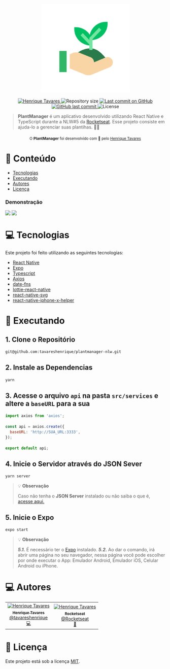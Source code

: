 <p align="center">
   <img src="https://raw.githubusercontent.com/tavareshenrique/plantmanager-nlw/main/assets/icon.png" alt="MoveIt" width="280"/>
</p>

<p align="center">
   <a href="https://www.linkedin.com/in/tavareshenrique/">
      <img alt="Henrique Tavares" src="https://img.shields.io/badge/-Henrique Tavares-00C063?style=flat&logo=Linkedin&logoColor=white" />
   </a>
 <img alt="Repository size" src="https://img.shields.io/github/repo-size/tavareshenrique/plantmanager-nlw?color=00C063">

  <a aria-label="Last Commit" href="https://github.com/tavareshenrique/plantmanager-nlw/commits/master">
    <img alt="Last commit on GitHub" src="https://img.shields.io/github/last-commit/tavareshenrique/plantmanager-nlw?color=00C063">
  </a>
  <a href="https://github.com/tavareshenrique/plantmanager-nlw/commits/master">
    <img alt="GitHub last commit" src="https://img.shields.io/github/last-commit/tavareshenrique/plantmanager-nlw?color=00C063">
  </a>
  <img alt="License" src="https://img.shields.io/badge/license-MIT-00C063">
</p>

> <b>PlantManager</b> é um aplicativo desenvolvido utilizando React Native e TypeScript durante a NLW#5 da [Rocketseat](https://github.com/Rocketseat). Esse projeto consiste em ajuda-lo a gerenciar suas plantihas. 🌱💚

<div align="center">
  <sub>O <strong>PlantManager</strong> foi desenvolvido com 💚 pelo
    <a href="https://github.com/tavareshenrique">Henrique Tavares</a>
  </sub>
</div>

# :pushpin: Conteúdo

- [Tecnologias](#computer-tecnologias)
- [Executando](#construction_worker-executando)
- [Autores](#computer-autores)
- [Licença](#closed_book-licença)

### Demonstração

<div>
  <img src="https://j.gifs.com/mqZwo0.gif" width="400" />
  <img src="https://j.gifs.com/ywP8EW.gif" width="400" />
</div>

# :computer: Tecnologias

Este projeto foi feito utilizando as seguintes tecnologias:

- [React Native](https://reactnative.dev/)
- [Expo](https://expo.io/)
- [Typescript](https://www.typescriptlang.org/)
- [Axios](https://github.com/axios/axios)
- [date-fns](https://date-fns.org/)
- [lottie-react-native](https://github.com/lottie-react-native/lottie-react-native)
- [react-native-svg](https://github.com/react-native-svg/react-native-svg)
- [react-native-iphone-x-helper](https://github.com/ptelad/react-native-iphone-x-helper)

# :construction_worker: Executando

## 1. Clone o Repositório

```bash
git@github.com:tavareshenrique/plantmanager-nlw.git
```

## 2. Instale as Dependencias

```bash
yarn
```

## 3. Acesse o arquivo `api` na pasta `src/services` e altere a `baseURL` para a sua

```javascript
import axios from 'axios';

const api = axios.create({
  baseURL: 'http://SUA_URL:3333',
});

export default api;
```

## 4. Inicie o Servidor através do JSON Sever

```bash
yarn server
```

> 💡 **Observação**
>
> Caso não tenha o **JSON Server** instalado ou não saiba o que é, [acesse aqui.](https://github.com/typicode/json-server#getting-started)

## 5. Inicie o Expo

```bash
expo start
```

> 💡 **Observação**
>
> **_5.1._** É necessário ter o [Expo](https://docs.expo.io/get-started/installation/) instalado.
> **_5.2._** Ao dar o comando, irá abrir uma página no seu navegador, nessa página você pode escolher por onde executar o App: Emulador Android, Emulador iOS, Celular Android ou iPhone.

# :computer: Autores

<table>
  <tr>
    <td align="center">
      <a href="http://github.com/tavareshenrique/">
        <img src="https://avatars1.githubusercontent.com/u/27022914?v=4" width="100px;" alt="Henrique Tavares"/>
        <br />
        <sub>
          <b>Henrique Tavares</b>
        </sub>
       </a>
       <br />
       <a href="https://www.linkedin.com/in/tavareshenrique/" title="Linkedin">@tavareshenrique</a>
       <br />
       <a href="https://github.com/tavareshenrique/fastfeet-api/commits?author=tavareshenrique" title="Code">💻</a>
    </td>
    <td align="center">
      <a href="http://github.com/tavareshenrique/">
        <img src="https://avatars0.githubusercontent.com/u/28929274?s=200&v=4" width="100px;" alt="Henrique Tavares"/>
        <br />
        <sub>
          <b>Rocketseat</b>
        </sub>
       </a>
       <br />
       <a href="https://github.com/Rocketseat" title="Linkedin">@Rocketseat</a>
       <br />
       <a href="https://github.com/tavareshenrique/fastfeet-api/commits?author=tavareshenrique" title="Creators">🚀</a>
    </td>
  </tr>
</table>

# :closed_book: Licença

Este projeto está sob a licença [MIT](./LICENSE).
